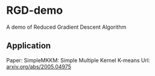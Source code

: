 # RGD-demo
A demo of Reduced Gradient Descent Algorithm

## Application
Paper: SimpleMKKM: Simple Multiple Kernel K-means
Url: [arxiv.org/abs/2005.04975](arxiv.org/abs/2005.04975)